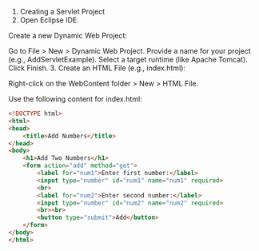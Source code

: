 1. Creating a Servlet Project
2. Open Eclipse IDE.

Create a new Dynamic Web Project:

Go to File > New > Dynamic Web Project.
Provide a name for your project (e.g., AddServletExample).
Select a target runtime (like Apache Tomcat).
Click Finish.
3. Create an HTML File (e.g., index.html):

Right-click on the WebContent folder > New > HTML File.

Use the following content for index.html:
```html
<!DOCTYPE html>
<html>
<head>
    <title>Add Numbers</title>
</head>
<body>
    <h1>Add Two Numbers</h1>
    <form action="add" method="get">
        <label for="num1">Enter first number:</label>
        <input type="number" id="num1" name="num1" required>
        <br>
        <label for="num2">Enter second number:</label>
        <input type="number" id="num2" name="num2" required>
        <br><br>
        <button type="submit">Add</button>
    </form>
</body>
</html>


```